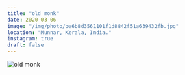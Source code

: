 ```yaml
---
title: "old monk"
date: 2020-03-06
image: "/img/photo/ba6b8d3561101f1d8842f51a639432fb.jpg"
location: "Munnar, Kerala, India."
instagram: true
draft: false
---
```


![old monk](/img/photo/ba6b8d3561101f1d8842f51a639432fb.jpg)
